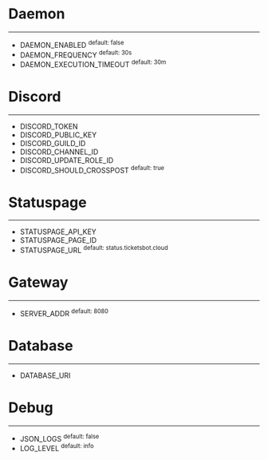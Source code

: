 # Daemon
---

- DAEMON_ENABLED <sup>default: false</sup>
- DAEMON_FREQUENCY <sup>default: 30s</sup>
- DAEMON_EXECUTION_TIMEOUT <sup>default: 30m</sup>


# Discord
---

- DISCORD_TOKEN
- DISCORD_PUBLIC_KEY
- DISCORD_GUILD_ID
- DISCORD_CHANNEL_ID
- DISCORD_UPDATE_ROLE_ID
- DISCORD_SHOULD_CROSSPOST <sup>default: true</sup>


# Statuspage
---

- STATUSPAGE_API_KEY
- STATUSPAGE_PAGE_ID 
- STATUSPAGE_URL <sup>default: status.ticketsbot.cloud</sup>


# Gateway
---

- SERVER_ADDR <sup>default: 8080</sup>


# Database
---

- DATABASE_URI


# Debug
---

- JSON_LOGS <sup>default: false</sup>
- LOG_LEVEL <sup>default: info</sup>